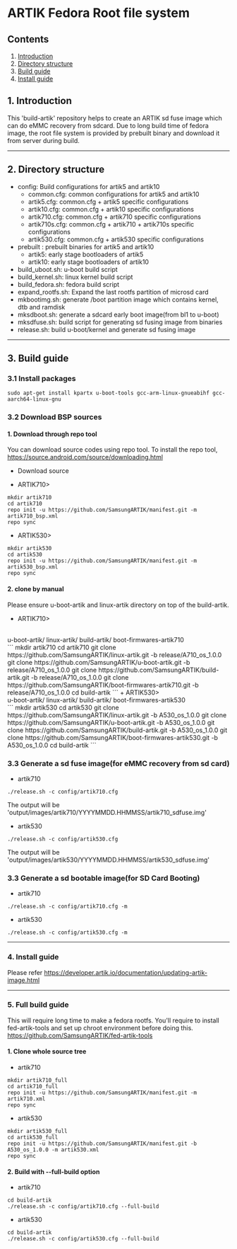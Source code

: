 # ARTIK Fedora Root file system
## Contents
1. [Introduction](#1-introduction)
2. [Directory structure](#2-directory-structure)
3. [Build guide](#3-build-guide)
4. [Install guide](#4-install-guide)

## 1. Introduction
This 'build-artik' repository helps to create an ARTIK sd fuse image which can
do eMMC recovery from sdcard. Due to long build time of fedora image, the root
file system is provided by prebuilt binary and download it from server during
build.

---
## 2. Directory structure
+ config: Build configurations for artik5 and artik10
	+ common.cfg: common configurations for artik5 and artik10
	+ artik5.cfg: common.cfg + artik5 specific configurations
	+ artik10.cfg: common.cfg + artik10 specific configurations
	+ artik710.cfg: common.cfg + artik710 specific configurations
	+ artik710s.cfg: common.cfg + artik710 + artik710s specific configurations
	+ artik530.cfg: common.cfg + artik530 specific configurations
+ prebuilt : prebuilt binaries for artik5 and artik10
	+ artik5: early stage bootloaders of artik5
	+ artik10: early stage bootloaders of artik10
+ build_uboot.sh: u-boot build script
+ build_kernel.sh: linux kernel build script
+ build_fedora.sh: fedora build script
+ expand_rootfs.sh: Expand the last rootfs partition of microsd card
+ mkbootimg.sh: generate /boot partition image which contains kernel, dtb and ramdisk
+ mksdboot.sh: generate a sdcard early boot image(from bl1 to u-boot)
+ mksdfuse.sh: build script for generating sd fusing image from binaries
+ release.sh: build u-boot/kernel and generate sd fusing image

---
## 3. Build guide
### 3.1 Install packages
```
sudo apt-get install kpartx u-boot-tools gcc-arm-linux-gnueabihf gcc-aarch64-linux-gnu
```

### 3.2 Download BSP sources
#### 1. Download through repo tool
You can download source codes using repo tool. To install the repo tool,
    https://source.android.com/source/downloading.html
* Download source
+ ARTIK710>
```
mkdir artik710
cd artik710
repo init -u https://github.com/SamsungARTIK/manifest.git -m artik710_bsp.xml
repo sync
```

+ ARTIK530>
```
mkdir artik530
cd artik530
repo init -u https://github.com/SamsungARTIK/manifest.git -m artik530_bsp.xml
repo sync
```

#### 2. clone by manual

Please ensure u-boot-artik and linux-artik directory on top of the build-artik.
+ ARTIK710>
<br>
u-boot-artik/
linux-artik/
build-artik/
boot-firmwares-artik710
</br>
```
mkdir artik710
cd artik710
git clone https://github.com/SamsungARTIK/linux-artik.git -b release/A710_os_1.0.0
git clone https://github.com/SamsungARTIK/u-boot-artik.git -b release/A710_os_1.0.0
git clone https://github.com/SamsungARTIK/build-artik.git -b release/A710_os_1.0.0
git clone https://github.com/SamsungARTIK/boot-firmwares-artik710.git -b release/A710_os_1.0.0
cd build-artik
```
+ ARTIK530>
<br>
u-boot-artik/
linux-artik/
build-artik/
boot-firmwares-artik530
</br>
```
mkdir artik530
cd artik530
git clone https://github.com/SamsungARTIK/linux-artik.git -b A530_os_1.0.0
git clone https://github.com/SamsungARTIK/u-boot-artik.git -b A530_os_1.0.0
git clone https://github.com/SamsungARTIK/build-artik.git -b A530_os_1.0.0
git clone https://github.com/SamsungARTIK/boot-firmwares-artik530.git -b A530_os_1.0.0
cd build-artik
```

### 3.3 Generate a sd fuse image(for eMMC recovery from sd card)
+ artik710
```
./release.sh -c config/artik710.cfg
```

The output will be 'output/images/artik710/YYYYMMDD.HHMMSS/artik710_sdfuse.img'

+ artik530
```
./release.sh -c config/artik530.cfg
```

The output will be 'output/images/artik530/YYYYMMDD.HHMMSS/artik530_sdfuse.img'

### 3.3 Generate a sd bootable image(for SD Card Booting)
+ artik710
```
./release.sh -c config/artik710.cfg -m
```

+ artik530
```
./release.sh -c config/artik530.cfg -m
```

---
### 4. Install guide
Please refer https://developer.artik.io/documentation/updating-artik-image.html

---
### 5. Full build guide
This will require long time to make a fedora rootfs. You'll require to install
fed-artik-tools and set up chroot environment before doing this.
https://github.com/SamsungARTIK/fed-artik-tools

#### 1. Clone whole source tree
+ artik710
```
mkdir artik710_full
cd artik710_full
repo init -u https://github.com/SamsungARTIK/manifest.git -m artik710.xml
repo sync
```

+ artik530
```
mkdir artik530_full
cd artik530_full
repo init -u https://github.com/SamsungARTIK/manifest.git -b A530_os_1.0.0 -m artik530.xml
repo sync
```

#### 2. Build with --full-build option
+ artik710
```
cd build-artik
./release.sh -c config/artik710.cfg --full-build
```
+ artik530
```
cd build-artik
./release.sh -c config/artik530.cfg --full-build
```
